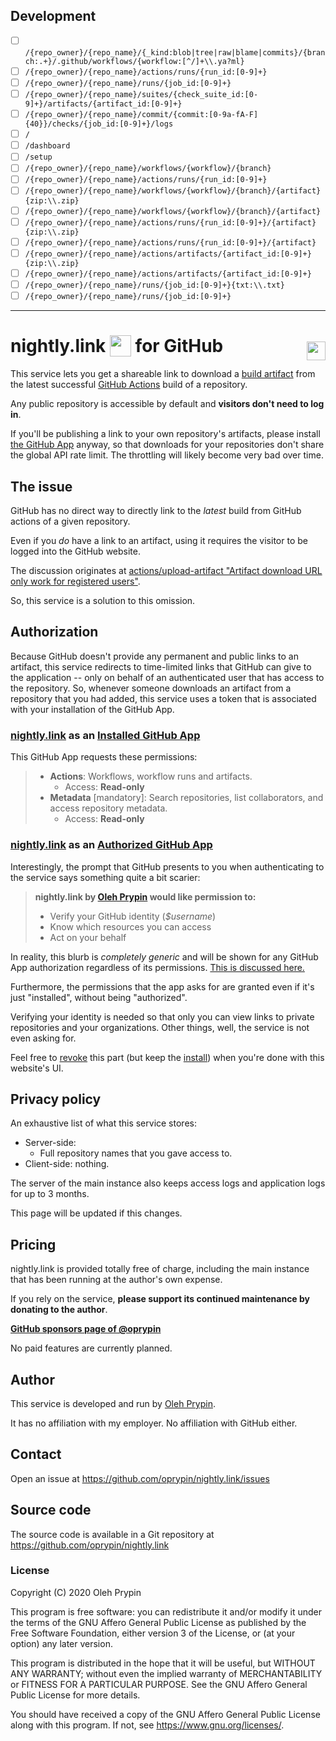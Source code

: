 ## Development

- [ ] `/{repo_owner}/{repo_name}/{_kind:blob|tree|raw|blame|commits}/{branch:.+}/.github/workflows/{workflow:[^/]+\\.ya?ml}`
- [ ] `/{repo_owner}/{repo_name}/actions/runs/{run_id:[0-9]+}`
- [ ] `/{repo_owner}/{repo_name}/runs/{job_id:[0-9]+}`
- [ ] `/{repo_owner}/{repo_name}/suites/{check_suite_id:[0-9]+}/artifacts/{artifact_id:[0-9]+}`
- [ ] `/{repo_owner}/{repo_name}/commit/{commit:[0-9a-fA-F]{40}}/checks/{job_id:[0-9]+}/logs`
- [ ] `/`
- [ ] `/dashboard`
- [ ] `/setup`
- [ ] `/{repo_owner}/{repo_name}/workflows/{workflow}/{branch}`
- [ ] `/{repo_owner}/{repo_name}/actions/runs/{run_id:[0-9]+}`
- [ ] `/{repo_owner}/{repo_name}/workflows/{workflow}/{branch}/{artifact}{zip:\\.zip}`
- [ ] `/{repo_owner}/{repo_name}/workflows/{workflow}/{branch}/{artifact}`
- [ ] `/{repo_owner}/{repo_name}/actions/runs/{run_id:[0-9]+}/{artifact}{zip:\\.zip}`
- [ ] `/{repo_owner}/{repo_name}/actions/runs/{run_id:[0-9]+}/{artifact}`
- [ ] `/{repo_owner}/{repo_name}/actions/artifacts/{artifact_id:[0-9]+}{zip:\\.zip}`
- [ ] `/{repo_owner}/{repo_name}/actions/artifacts/{artifact_id:[0-9]+}`
- [ ] `/{repo_owner}/{repo_name}/runs/{job_id:[0-9]+}{txt:\\.txt}`
- [ ] `/{repo_owner}/{repo_name}/runs/{job_id:[0-9]+}`

---

<h1>nightly.link <img src="logo.svg" alt="" height="24" style="height: 34px; vertical-align: sub"> for GitHub
<a href="https://github.com/oprypin/nightly.link"><img src="https://img.shields.io/github/stars/oprypin/nightly.link?style=social" alt="" style="float: right; height: 30px; margin-top: 10px"></a>
</h1>

This service lets you get a shareable link to download a [build artifact][] from the latest successful [GitHub Actions][] build of a repository.

Any public repository is accessible by default and **visitors don't need to log in**.

If you'll be publishing a link to your own repository's artifacts, please install [the GitHub App][app] anyway, so that downloads for your repositories don't share the global API rate limit. The throttling will likely become very bad over time.

[GitHub Actions]: https://docs.github.com/en/actions/guides/about-continuous-integration#about-continuous-integration-using-github-actions
[build artifact]: https://docs.github.com/en/actions/guides/storing-workflow-data-as-artifacts#uploading-build-and-test-artifacts
[app]: https://github.com/apps/nightly-link

<include controls>

## The issue

GitHub has no direct way to directly link to the *latest* build from GitHub actions of a given repository.

Even if you *do* have a link to an artifact, using it requires the visitor to be logged into the GitHub website.

The discussion originates at [actions/upload-artifact "Artifact download URL only work for registered users"](https://github.com/actions/upload-artifact/issues/51).

So, this service is a solution to this omission.

## Authorization

Because GitHub doesn't provide any permanent and public links to an artifact, this service redirects to time-limited links that GitHub can give to the application -- only on behalf of an authenticated user that has access to the repository. So, whenever someone downloads an artifact from a repository that you had added, this service uses a token that is associated with your installation of the GitHub App.

### [nightly.link][app] as an [Installed GitHub App][installations]

This GitHub App requests these permissions:

> * **Actions**: Workflows, workflow runs and artifacts.
>     * Access: **Read-only**
> * **Metadata** [mandatory]: Search repositories, list collaborators, and access repository metadata.
>     * Access: **Read-only**

[installations]: https://github.com/settings/installations

### [nightly.link][app] as an [Authorized GitHub App][authorizations]

Interestingly, the prompt that GitHub presents to you when authenticating to the service says something quite a bit scarier:

> **nightly.link by [Oleh Prypin](https://github.com/oprypin) would like permission to:**
>
> * Verify your GitHub identity (*$username*)
> * Know which resources you can access
> * Act on your behalf

In reality, this blurb is *completely generic* and will be shown for any GitHub App authorization regardless of its permissions. [This is discussed here.](https://github.community/t/why-does-this-forum-need-permission-to-act-on-my-behalf/120453)

Furthermore, the permissions that the app asks for are granted even if it's just "installed", without being "authorized".

Verifying your identity is needed so that only you can view links to private repositories and your organizations. Other things, well, the service is not even asking for.

Feel free to [revoke][authorizations] this part (but keep the [install][installations]) when you're done with this website's UI.

[authorizations]: https://github.com/settings/apps/authorizations

## Privacy policy

An exhaustive list of what this service stores:

* Server-side:
    * Full repository names that you gave access to.
* Client-side: nothing.

The server of the main instance also keeps access logs and application logs for up to 3 months.

This page will be updated if this changes.

## Pricing

nightly.link is provided totally free of charge, including the main instance that has been running at the author's own expense.

If you rely on the service, **please support its continued maintenance by donating to the author**.

**[GitHub sponsors page of @oprypin](https://github.com/sponsors/oprypin)**

No paid features are currently planned.

## Author

This service is developed and run by [Oleh Prypin](http://pryp.in/).

It has no affiliation with my employer. No affiliation with GitHub either.

## Contact

Open an issue at <https://github.com/oprypin/nightly.link/issues>

## Source code

The source code is available in a Git repository at <https://github.com/oprypin/nightly.link>

### License

Copyright (C) 2020 Oleh Prypin

This program is free software: you can redistribute it and/or modify it under the terms of the GNU Affero General Public License as published by the Free Software Foundation, either version 3 of the License, or (at your option) any later version.

This program is distributed in the hope that it will be useful, but WITHOUT ANY WARRANTY; without even the implied warranty of MERCHANTABILITY or FITNESS FOR A PARTICULAR PURPOSE. See the GNU Affero General Public License for more details.

You should have received a copy of the GNU Affero General Public License along with this program. If not, see <https://www.gnu.org/licenses/>.
